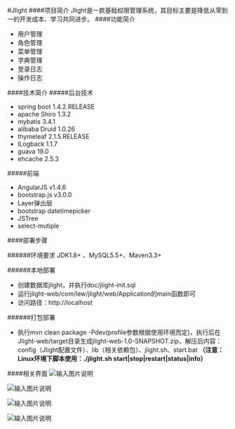 #Jlight
####项目简介
Jlight是一款基础权限管理系统，其目标主要是降低从零到一的开发成本、学习共同进步。
####功能简介
-  用户管理
-  角色管理
-  菜单管理
-  字典管理
-  登录日志
-  操作日志



####技术简介
#####后台技术
- spring boot 1.4.2.RELEASE
- apache Shiro 1.3.2
- mybatis 3.4.1
- alibaba Druid 1.0.26
- thymeleaf 2.1.5.RELEASE
- lLogback  1.1.7
- guava 19.0
- ehcache 2.5.3

#####前端
- AngularJS v1.4.6
- bootstrap.js v3.0.0
- Layer弹出层
- bootstrap datetimepicker
- JSTree
- select-mutiple

####部署步骤

######环境要求
JDK1.8+ 、MySQL5.5+、Maven3.3+

######本地部署
- 创建数据库jlight，并执行doc/jlight-init.sql
- 运行jlight-web/com/lew/jlight/web/Application的main函数即可
- 访问路径：http://localhost

######打包部署
- 执行mvn clean package -Pdev(profile参数根据使用环境而定)，执行后在Jlight-web/target目录生成jlight-web-1.0-SNAPSHOT.zip，解压后内容：
config（Jlight配置文件）、lib（相关依赖包）、jlight.sh、start.bat
**（注意：Linux环境下脚本使用：./jlight.sh start|stop|restart|status|info）**

####相关界面
![输入图片说明](http://git.oschina.net/uploads/images/2016/1210/163213_a72d39e6_4226.jpeg "登录页面")

![输入图片说明](http://git.oschina.net/uploads/images/2016/1210/163223_675283f8_4226.jpeg "主页面")

![输入图片说明](http://git.oschina.net/uploads/images/2016/1210/163340_caa97f09_4226.jpeg "用户页面")

![输入图片说明](http://git.oschina.net/uploads/images/2016/1210/163356_afbbf240_4226.jpeg "角色页面")


